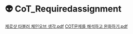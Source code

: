 # 👽 CoT_Requiredassignment


[제로샷 타블러 체인오브 생각.pdf](https://github.com/user-attachments/files/18614102/default.pdf)
[COT문제를 해석하고 완화하기.pdf](https://github.com/user-attachments/files/18614129/COT.pdf)
